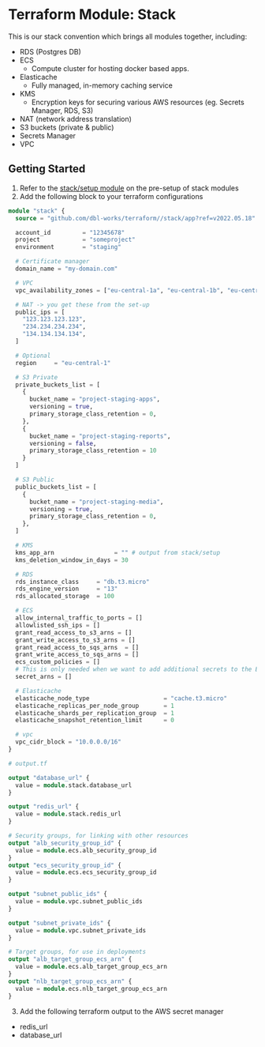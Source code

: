 # Terraform Module: Stack

This is our stack convention which brings all modules together, including:

- RDS (Postgres DB)
- ECS
  - Compute cluster for hosting docker based apps.
- Elasticache
  - Fully managed, in-memory caching service
- KMS
  - Encryption keys for securing various AWS resources (eg. Secrets Manager, RDS, S3)
- NAT (network address translation)
- S3 buckets (private & public)
- Secrets Manager
- VPC

## Getting Started

1. Refer to the [stack/setup module](stack/setup/README.md) on the pre-setup of stack modules
2. Add the following block to your terraform configurations

```terraform
module "stack" {
  source = "github.com/dbl-works/terraform//stack/app?ref=v2022.05.18"

  account_id         = "12345678"
  project            = "someproject"
  environment        = "staging"

  # Certificate manager
  domain_name = "my-domain.com"

  # VPC
  vpc_availability_zones = ["eu-central-1a", "eu-central-1b", "eu-central-1c"]

  # NAT -> you get these from the set-up
  public_ips = [
    "123.123.123.123",
    "234.234.234.234",
    "134.134.134.134",
  ]

  # Optional
  region     = "eu-central-1"

  # S3 Private
  private_buckets_list = [
    {
      bucket_name = "project-staging-apps",
      versioning = true,
      primary_storage_class_retention = 0,
    },
    {
      bucket_name = "project-staging-reports",
      versioning = false,
      primary_storage_class_retention = 10
    }
  ]

  # S3 Public
  public_buckets_list = [
    {
      bucket_name = "project-staging-media",
      versioning = true,
      primary_storage_class_retention = 0,
    },
  ]

  # KMS
  kms_app_arn                 = "" # output from stack/setup
  kms_deletion_window_in_days = 30

  # RDS
  rds_instance_class     = "db.t3.micro"
  rds_engine_version     = "13"
  rds_allocated_storage  = 100

  # ECS
  allow_internal_traffic_to_ports = []
  allowlisted_ssh_ips = []
  grant_read_access_to_s3_arns = []
  grant_write_access_to_s3_arns = []
  grant_read_access_to_sqs_arns  = []
  grant_write_access_to_sqs_arns = []
  ecs_custom_policies = []
  # This is only needed when we want to add additional secrets to the ECS
  secret_arns = []

  # Elasticache
  elasticache_node_type                     = "cache.t3.micro"
  elasticache_replicas_per_node_group       = 1
  elasticache_shards_per_replication_group  = 1
  elasticache_snapshot_retention_limit      = 0

  # vpc
  vpc_cidr_block = "10.0.0.0/16"
}
```

```terraform
# output.tf

output "database_url" {
  value = module.stack.database_url
}

output "redis_url" {
  value = module.stack.redis_url
}

# Security groups, for linking with other resources
output "alb_security_group_id" {
  value = module.ecs.alb_security_group_id
}
output "ecs_security_group_id" {
  value = module.ecs.ecs_security_group_id
}

output "subnet_public_ids" {
  value = module.vpc.subnet_public_ids
}

output "subnet_private_ids" {
  value = module.vpc.subnet_private_ids
}

# Target groups, for use in deployments
output "alb_target_group_ecs_arn" {
  value = module.ecs.alb_target_group_ecs_arn
}
output "nlb_target_group_ecs_arn" {
  value = module.ecs.nlb_target_group_ecs_arn
}

```


3. Add the following terraform output to the AWS secret manager
- redis_url
- database_url
